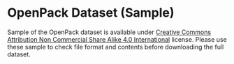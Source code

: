 # OpenPack Dataset (Sample)

Sample of the OpenPack dataset is available under [Creative Commons Attribution Non Commercial Share Alike 4.0 International](https://creativecommons.org/licenses/by-nc-sa/4.0/legalcode) license.
Please use these sample to check file format and contents before downloading the full dataset.
